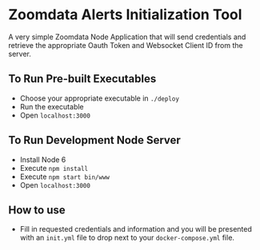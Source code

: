 # Zoomdata Alerts Initialization Tool

A very simple Zoomdata Node Application that will send credentials and retrieve the appropriate Oauth Token and Websocket Client ID from the server.

## To Run Pre-built Executables

* Choose your appropriate executable in `./deploy`
* Run the executable
* Open `localhost:3000`

## To Run Development Node Server

* Install Node 6
* Execute `npm install`
* Execute `npm start bin/www`
* Open `localhost:3000`

## How to use

* Fill in requested credentials and information and you will be presented with an `init.yml` file to drop next to your `docker-compose.yml` file.